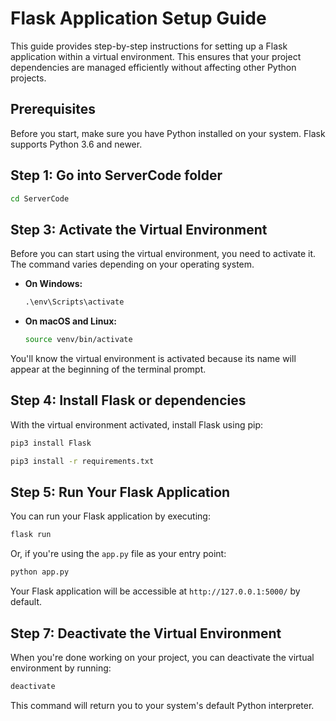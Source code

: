 
# Flask Application Setup Guide

This guide provides step-by-step instructions for setting up a Flask application within a virtual environment. This ensures that your project dependencies are managed efficiently without affecting other Python projects.

## Prerequisites

Before you start, make sure you have Python installed on your system. Flask supports Python 3.6 and newer.

## Step 1: Go into ServerCode folder


```bash
cd ServerCode
```

## Step 3: Activate the Virtual Environment

Before you can start using the virtual environment, you need to activate it. The command varies depending on your operating system.

- **On Windows:**

  ```cmd
  .\env\Scripts\activate
  ```

- **On macOS and Linux:**

  ```bash
  source venv/bin/activate
  ```

You'll know the virtual environment is activated because its name will appear at the beginning of the terminal prompt.

## Step 4: Install Flask or dependencies

With the virtual environment activated, install Flask using pip:

```bash
pip3 install Flask

pip3 install -r requirements.txt
```

## Step 5: Run Your Flask Application

You can run your Flask application by executing:

```bash
flask run
```

Or, if you're using the `app.py` file as your entry point:

```bash
python app.py
```

Your Flask application will be accessible at `http://127.0.0.1:5000/` by default.

## Step 7: Deactivate the Virtual Environment

When you're done working on your project, you can deactivate the virtual environment by running:

```bash
deactivate
```

This command will return you to your system's default Python interpreter.


